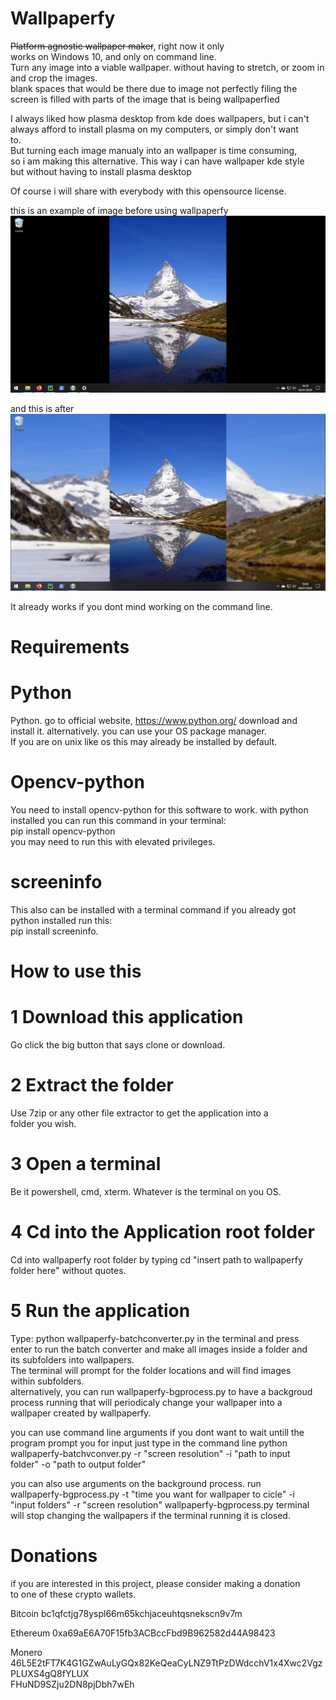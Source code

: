 # Wallpaperfy

<strike>Platform agnostic wallpaper maker</strike>, right now it only  
works on Windows 10, and only on command line.\
Turn any image into a viable
wallpaper. without having to stretch, or zoom in and crop the images.  
blank spaces that would be there due to image not perfectly filing the  
screen is filled with parts of the image that is being wallpaperfied

I always liked how plasma desktop from kde does wallpapers, but i can't  
always afford to install plasma on my computers, or simply don't want  
 to.\
But turning each image manualy into an wallpaper is time consuming,  
so i am making this alternative. This way i can have wallpaper kde style  
 but without having to install plasma desktop

Of course i will share with everybody with this opensource license.

this is an example of image before using wallpaperfy
![](screenshots/Before%20Wallpaperfying.png)

and this is after
![](screenshots/After%20Wallpaperfying.png)

It already works if you dont mind working on the command line.

# Requirements
# Python
Python. go to official website, https://www.python.org/ download and  
install it. alternatively. you can use your OS package manager.\
If you are on unix like os this may already be installed by default.

# Opencv-python
You need to install opencv-python for this software to work. with python  
 installed you can run this command in your terminal:\
pip install opencv-python\
you may need to run this with elevated privileges.

# screeninfo
This also can be installed with a terminal command if you already got  
python installed run this:\
pip install screeninfo.

# How to use this
# 1 Download this application
Go click the big button that says clone or download.

# 2 Extract the folder
Use 7zip or any other file extractor to get the application into a  
folder you wish.

# 3 Open a terminal
Be it powershell, cmd, xterm. Whatever is the terminal on you OS.

# 4 Cd into the Application root folder
Cd into wallpaperfy root folder by typing cd "insert path to wallpaperfy  
 folder here" without quotes.

# 5 Run the application
Type: python wallpaperfy-batchconverter.py in the terminal and press  
enter to run the batch converter and make all images inside a folder and  
 its subfolders into wallpapers.\
The terminal will prompt for the folder locations and will find images  
within subfolders.\
alternatively, you can run wallpaperfy-bgprocess.py to have a backgroud  
process running that will periodicaly change your wallpaper into a  
wallpaper created by wallpaperfy.

you can use command line arguments if you dont want to wait untill the  
program prompt you for input just type in the command line python  
wallpaperfy-batchvconver.py -r "screen resolution" -i "path to input  
folder" -o "path to output folder"

you can also use arguments on the background process. run  
wallpaperfy-bgprocess.py -t "time you want for wallpaper to cicle" -i  
"input folders" -r "screen resolution" wallpaperfy-bgprocess.py terminal  
 will stop changing the wallpapers if the terminal running it is closed.

# Donations
if you are interested in this project, please consider making a donation  
 to one of these crypto wallets.

Bitcoin
bc1qfctjg78yspl66m65kchjaceuhtqsnekscn9v7m

Ethereum
0xa69aE6A70F15fb3ACBccFbd9B962582d44A98423

Monero
46L5E2tFT7K4G1GZwAuLyGQx82KeQeaCyLNZ9TtPzDWdcchV1x4Xwc2VgzPLUXS4gQ8fYLUX  
FHuND9SZju2DN8pjDbh7wEh
